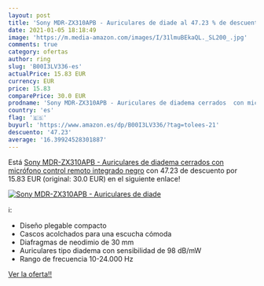 ```yaml
---
layout: post
title: 'Sony MDR-ZX310APB - Auriculares de diade al 47.23 % de descuento'
date: 2021-01-05 18:18:49
image: 'https://m.media-amazon.com/images/I/31lmuBEkaQL._SL200_.jpg'
comments: true
category: ofertas
author: ring
slug: 'B00I3LV336-es'
actualPrice: 15.83 EUR
currency: EUR
price: 15.83
comparePrice: 30.0 EUR
prodname: 'Sony MDR-ZX310APB - Auriculares de diadema cerrados  con micrófono  control remoto integrado   negro'
country: 'es'
flag: '🇪🇸'
buyurl: 'https://www.amazon.es/dp/B00I3LV336/?tag=tolees-21'
descuento: '47.23'
average: '16.39924528301887'
---
```


Está [Sony MDR-ZX310APB - Auriculares de diadema cerrados  con micrófono  control remoto integrado   negro](https://www.amazon.es/dp/B00I3LV336/?tag=tolees-21) con 47.23 de descuento por 15.83 EUR (original: 30.0 EUR) en el siguiente enlace!

[![Sony MDR-ZX310APB - Auriculares de diade](https://m.media-amazon.com/images/I/31lmuBEkaQL._SL200_.jpg)](https://www.amazon.es/dp/B00I3LV336/?tag=tolees-21)

ℹ️:

- Diseño plegable compacto
- Cascos acolchados para una escucha cómoda
- Diafragmas de neodimio de 30 mm
- Auriculares tipo diadema con sensibilidad de 98 dB/mW
- Rango de frecuencia 10-24.000 Hz

[Ver la oferta!!](https://www.amazon.es/dp/B00I3LV336/?tag=tolees-21)
